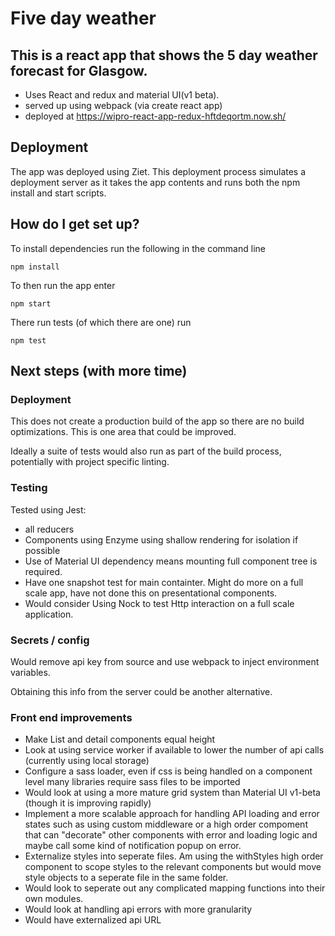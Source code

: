 # Five day weather #

## This is a react app that shows the 5 day weather forecast for Glasgow. ###

* Uses React and redux and material UI(v1 beta).
* served up using webpack (via create react app)
* deployed at https://wipro-react-app-redux-hftdeqortm.now.sh/

## Deployment

The app was deployed using Ziet.  This deployment process simulates a deployment server as it takes the app contents and runs both the npm install and start scripts.

## How do I get set up? ###

To install dependencies run the following in the command line

    npm install

To then run the app enter

    npm start

There run tests (of which there are one) run

    npm test


## Next steps (with more time) ###

### Deployment
This does not create a production build of the app so there are no build optimizations.  This is one area that could be improved.

Ideally a suite of tests would also run as part of the build process, potentially with project specific linting.

### Testing
Tested using Jest:

- all reducers
- Components using Enzyme using shallow rendering for isolation if possible
- Use of Material UI dependency means mounting full component tree is required.
- Have one snapshot test for main containter.  Might do more on a full scale app, have not done this on presentational components.
- Would consider Using Nock to test Http interaction on a full scale application.

### Secrets /  config
Would remove api key from source and use webpack to inject environment variables.

Obtaining this info from the server could be another alternative.

### Front end improvements
* Make List and detail components equal height
* Look at using service worker if available to lower the number of api calls (currently using local storage)
* Configure a sass loader, even if css is being handled on a component level many libraries require sass files to be imported
* Would look at using a more mature grid system than Material UI v1-beta (though it is improving rapidly)
* Implement a more scalable approach for handling API loading and error states such as using custom middleware or a high order compoment that can "decorate" other components with error and loading logic and maybe call some kind of notification popup on error.
* Externalize styles into seperate files.  Am using the withStyles high order component to scope styles to the relevant components but would move style objects to a seperate file in the same folder.
* Would look to seperate out any complicated mapping functions into their own modules.
* Would look at handling api errors with more granularity
* Would have externalized api URL

